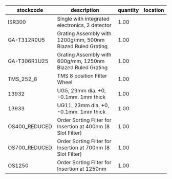 |stockcode|description|quantity|location|
|---------|-----------|--------|--------|
|ISR300|Single with integrated electronics, 2 detector|1.00||
|GA-T312R0U5|Grating Assembly with 1200g/mm, 500nm Blazed Ruled Grating|1.00||
|GA-T306R1U25|Grating Assembly with 600g/mm, 1250nm Blazed Ruled Grating|1.00||
|TMS_252_8|TMS 8 position Filter Wheel|1.00||
|13932|UG5, 23mm dia. +0, -0.1mm. 1mm thick|1.00||
|13933|UG11, 23mm dia. +0, -0.1mm. 1mm thick|1.00||
|OS400_REDUCED|Order Sorting Filter for Insertion at 400nm (8 Slot Filter)|1.00||
|OS700_REDUCED|Order Sorting Filter for Insertion at 700nm (8 Slot Filter)|1.00||
|OS1250|Order Sorting Filter for Insertion at 1250nm|1.00||
